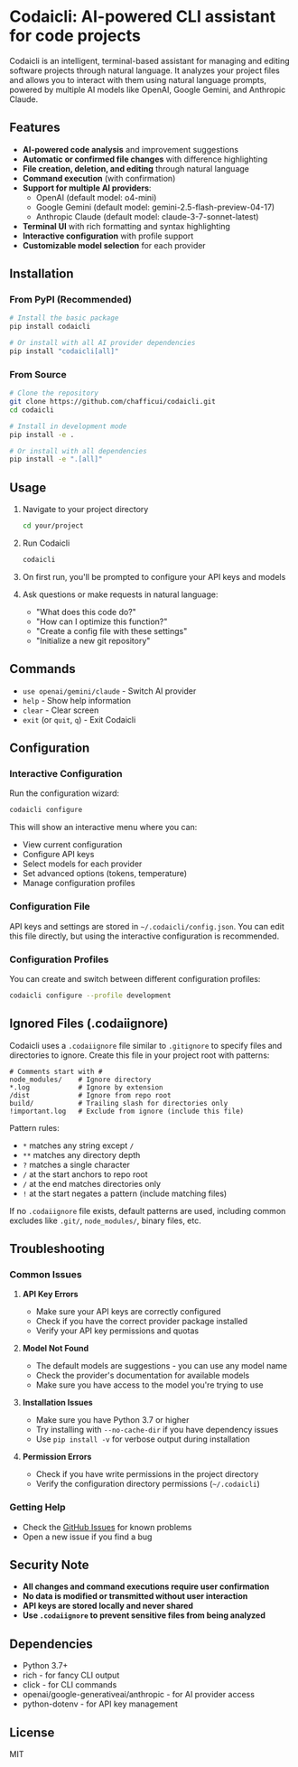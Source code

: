 # Codaicli: AI-powered CLI assistant for code projects

Codaicli is an intelligent, terminal-based assistant for managing and editing software projects through natural language. It analyzes your project files and allows you to interact with them using natural language prompts, powered by multiple AI models like OpenAI, Google Gemini, and Anthropic Claude.

## Features

- **AI-powered code analysis** and improvement suggestions
- **Automatic or confirmed file changes** with difference highlighting
- **File creation, deletion, and editing** through natural language
- **Command execution** (with confirmation)
- **Support for multiple AI providers**:
  - OpenAI (default model: o4-mini)
  - Google Gemini (default model: gemini-2.5-flash-preview-04-17)
  - Anthropic Claude (default model: claude-3-7-sonnet-latest)
- **Terminal UI** with rich formatting and syntax highlighting
- **Interactive configuration** with profile support
- **Customizable model selection** for each provider

## Installation

### From PyPI (Recommended)

```bash
# Install the basic package
pip install codaicli

# Or install with all AI provider dependencies
pip install "codaicli[all]"
```

### From Source

```bash
# Clone the repository
git clone https://github.com/chafficui/codaicli.git
cd codaicli

# Install in development mode
pip install -e .

# Or install with all dependencies
pip install -e ".[all]"
```

## Usage

1. Navigate to your project directory
   ```bash
   cd your/project
   ```

2. Run Codaicli
   ```bash
   codaicli
   ```

3. On first run, you'll be prompted to configure your API keys and models

4. Ask questions or make requests in natural language:
   - "What does this code do?"
   - "How can I optimize this function?"
   - "Create a config file with these settings"
   - "Initialize a new git repository"

## Commands

- `use openai/gemini/claude` - Switch AI provider
- `help` - Show help information
- `clear` - Clear screen
- `exit` (or `quit`, `q`) - Exit Codaicli

## Configuration

### Interactive Configuration

Run the configuration wizard:
```bash
codaicli configure
```

This will show an interactive menu where you can:
- View current configuration
- Configure API keys
- Select models for each provider
- Set advanced options (tokens, temperature)
- Manage configuration profiles

### Configuration File

API keys and settings are stored in `~/.codaicli/config.json`. You can edit this file directly, but using the interactive configuration is recommended.

### Configuration Profiles

You can create and switch between different configuration profiles:
```bash
codaicli configure --profile development
```

## Ignored Files (.codaiignore)

Codaicli uses a `.codaiignore` file similar to `.gitignore` to specify files and directories to ignore. Create this file in your project root with patterns:

```
# Comments start with #
node_modules/    # Ignore directory
*.log            # Ignore by extension
/dist            # Ignore from repo root
build/           # Trailing slash for directories only
!important.log   # Exclude from ignore (include this file)
```

Pattern rules:
- `*` matches any string except `/`
- `**` matches any directory depth
- `?` matches a single character
- `/` at the start anchors to repo root
- `/` at the end matches directories only
- `!` at the start negates a pattern (include matching files)

If no `.codaiignore` file exists, default patterns are used, including common excludes like `.git/`, `node_modules/`, binary files, etc.

## Troubleshooting

### Common Issues

1. **API Key Errors**
   - Make sure your API keys are correctly configured
   - Check if you have the correct provider package installed
   - Verify your API key permissions and quotas

2. **Model Not Found**
   - The default models are suggestions - you can use any model name
   - Check the provider's documentation for available models
   - Make sure you have access to the model you're trying to use

3. **Installation Issues**
   - Make sure you have Python 3.7 or higher
   - Try installing with `--no-cache-dir` if you have dependency issues
   - Use `pip install -v` for verbose output during installation

4. **Permission Errors**
   - Check if you have write permissions in the project directory
   - Verify the configuration directory permissions (`~/.codaicli`)

### Getting Help

- Check the [GitHub Issues](https://github.com/chafficui/codaicli/issues) for known problems
- Open a new issue if you find a bug

## Security Note

- **All changes and command executions require user confirmation**
- **No data is modified or transmitted without user interaction**
- **API keys are stored locally and never shared**
- **Use `.codaiignore` to prevent sensitive files from being analyzed**

## Dependencies

- Python 3.7+
- rich - for fancy CLI output
- click - for CLI commands
- openai/google-generativeai/anthropic - for AI provider access
- python-dotenv - for API key management

## License

MIT